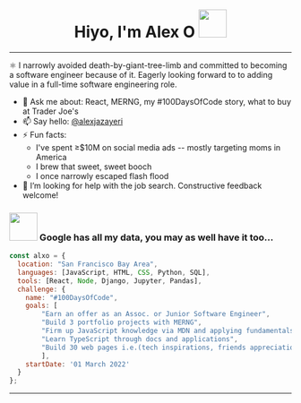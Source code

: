 <h1 align='center'> Hiyo, I'm Alex O  <img src="https://media4.giphy.com/media/3og0ICwds3bhSNvXwY/giphy.gif?cid=ecf05e47qqf3pi7jy3yfvk8oyl3p9cyct8h9eoqglx3035dw&rid=giphy.gif&ct=s" width="50"></h1>

---

⚛️ I narrowly avoided death-by-giant-tree-limb and committed to becoming a software engineer because of it. Eagerly looking forward to to adding value in a full-time software engineering role.

- 💬 Ask me about: React, MERNG, my #100DaysOfCode story, what to buy at Trader Joe's
- 📫 Say hello: [@alexjazayeri](https://twitter.com/alexjazayeri)
- ⚡ Fun facts: 
  - I've spent ≥$10M on social media ads -- mostly targeting moms in America 
  - I brew that sweet, sweet booch 
  - I once narrowly escaped flash flood
- 🤔 I’m looking for help with the job search. Constructive feedback welcome!


### <img src="https://media4.giphy.com/media/IUNycHoVqvLDowiiam/giphy.gif?cid=ecf05e47bmtuqow17rh79nn8333v541fm3b77dbmjf6r9mm3&rid=giphy.gif&ct=s" width="50"> Google has all my data, you may as well have it too...

```javascript
const alxo = {
  location: "San Francisco Bay Area",
  languages: [JavaScript, HTML, CSS, Python, SQL],
  tools: [React, Node, Django, Jupyter, Pandas],
  challenge: {
    name: "#100DaysOfCode",
    goals: [
        "Earn an offer as an Assoc. or Junior Software Engineer",
        "Build 3 portfolio projects with MERNG",
        "Firm up JavaScript knowledge via MDN and applying fundamentals in projects",
        "Learn TypeScript through docs and applications",
        "Build 30 web pages i.e.(tech inspirations, friends appreciation, mock landing pages)"
        ],
    startDate: '01 March 2022'
  }
};
```

---
